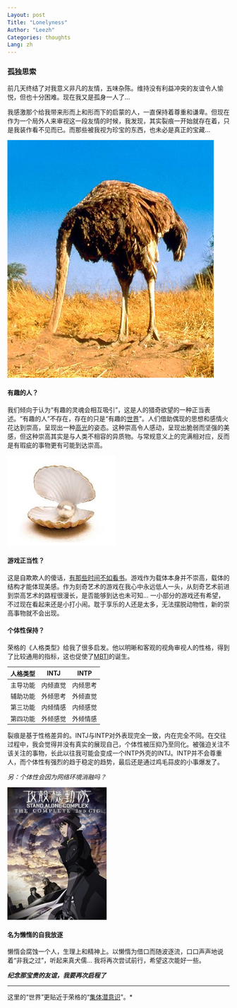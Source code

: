 ```yaml
---
Layout: post
Title: "Lonelyness"
Author: "Leezh"
Categories: thoughts
Lang: zh
---
```


### 孤独思索

前几天终结了对我意义非凡的友情，五味杂陈。维持没有利益冲突的友谊令人愉悦，但也十分困难。现在我又是孤身一人了...

<!-- more -->

我感激那个给我带来形而上和形而下的启蒙的人，一直保持着尊重和谦卑。但现在作为一个局外人来审视这一段友情的时候，我发现，其实裂痕一开始就存在着，只是我装作看不见而已。而那些被我视为珍宝的东西，也未必是真正的宝藏...

![image1](/images/ostrich.jpg)

#### 有趣的人？

我们倾向于认为“有趣的灵魂会相互吸引”，这是人的猎奇欲望的一种正当表述。“有趣的人”不存在，存在的只是“有趣的[世界](#world)”。人们借助偶现的思想和感情火花达到崇高，呈现出一种[高光](https://zh.wikipedia.org/wiki/%E9%AB%98%E5%85%89)的姿态。这种崇高令人感动，呈现出脆弱而坚强的美感，但这种崇高其实是与人类不相容的异质物。与常规意义上的完满相对应，反而是有瑕疵的事物更有可能到达崇高。

![image2](/images/pearl.jpg)

#### 游戏正当性？

这是自欺欺人的傻话，[有那些时间不如看书](https://www.g-cores.com/articles/97362)。游戏作为载体本身并不崇高，载体的结构才能体现美感。作为刻奇艺术的游戏在我心中永远低人一头，从刻奇艺术前进到崇高艺术的路程很漫长，是否能够到达也未可知…  一小部分的游戏还有希望，不过现在看起来还是小打小闹。耽于享乐的人还是太多，无法摆脱动物性，新的崇高事物就不会出现。

#### 个体性保持？

荣格的《人格类型》给我了很多启发。他以明晰和客观的视角审视人的性格，得到了比较通用的指标，这也促使了[MBTI](https://zh.wikipedia.org/wiki/%E9%82%81%E7%88%BE%E6%96%AF-%E5%B8%83%E9%87%8C%E6%A0%BC%E6%96%AF%E6%80%A7%E6%A0%BC%E5%88%86%E9%A1%9E%E6%B3%95)的诞生。

| 人格类型 | INTJ     | INTP     |
| -------- | -------- | -------- |
| 主导功能 | 内倾直觉 | 内倾思考 |
| 辅助功能 | 外倾思考 | 外倾直觉 |
| 第三功能 | 内倾情感 | 内倾感觉 |
| 第四功能 | 外倾感觉 | 外倾情感 |

裂痕是基于性格差异的。INTJ与INTP对外表现完全一致，内在完全不同。在交往过程中，我会觉得并没有真实的展现自己，个体性被压抑乃至同化。被强迫关注不该关注的事物，长此以往我可能会变成一个INTP外壳的INTJ。INTP并不会尊重人，而个体性有强烈的趋于稳定的趋势，最后还是通过鸡毛蒜皮的小事爆发了。

*另：个体性会因为网络环境消融吗？*

[![image3](/images/ghost-in-the-shell.jpg)](https://zh.wikipedia.org/wiki/%E6%94%BB%E6%AE%BC%E6%A9%9F%E5%8B%95%E9%9A%8A_STAND_ALONE_COMPLEX)

#### 名为懒惰的自我放逐

懒惰会腐蚀一个人，生理上和精神上。以懒惰为借口而随波逐流，口口声声地说着“非我之过”，听起来真犬儒…  我将再次尝试前行，希望这次能好一些。

 ***纪念那宝贵的友谊，我要再次启程了***

---

<span id="world">这里的“世界”更贴近于荣格的“[集体潜意识](https://zh.wikipedia.org/wiki/%E9%9B%86%E4%BD%93%E6%BD%9C%E6%84%8F%E8%AF%86)”。</span>*